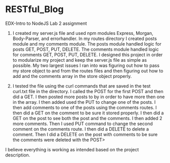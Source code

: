 # RESTful_Blog
EDX-Intro to NodeJS Lab 2 assignment

1.  I created my server.js file and used npm modules Express, Morgan, Body-Parser, and errorhandler.  In my routes directory I created posts module and my comments module.  The posts module handled logic for posts GET, POST, PUT, DELETE.  The comments module handled logic for comments GET, POST, PUT, DELETE.  I designed this project in order to modularize my project and keep the server.js file as simple as possible.  My two largest issues I ran into was figuring out how to pass my store object to and from the routes files and then figuring out how to add and the comments array in the store object properly.

2.  I tested the file using the curl commands that are saved in the test curl.txt file in the directory.  I called the POST for the first POST and then did a GET.  I then posted more posts to by in order to have more then one in the array.  I then added used the PUT to change one of the posts.  I then add comments to one of the posts using the comments routes.  I then did a GET on the comment to be sure it stored properly.  I then did a GET on the post to see both the post and the comments.  I then added 2 more comments.  Then I used PUT command to change the second comment on the comments route.  I then did a DELETE to delete a comment.  Then I did a DELETE on the post with comments to be sure the comments were deleted with the POST>

I believe everything is working as intended based on the project description.

